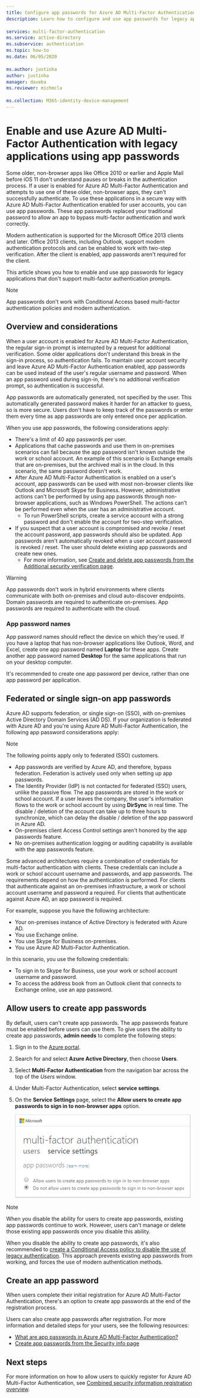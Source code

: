 ```yaml
---
title: Configure app passwords for Azure AD Multi-Factor Authentication - Azure Active Directory
description: Learn how to configure and use app passwords for legacy applications in Azure AD Multi-Factor Authentication

services: multi-factor-authentication
ms.service: active-directory
ms.subservice: authentication
ms.topic: how-to
ms.date: 06/05/2020

ms.author: justinha
author: justinha
manager: daveba
ms.reviewer: michmcla

ms.collection: M365-identity-device-management
---
```

# Enable and use Azure AD Multi-Factor Authentication with legacy applications using app passwords

Some older, non-browser apps like Office 2010 or earlier and Apple Mail before iOS 11 don't understand pauses or breaks in the authentication process. If a user is enabled for Azure AD Multi-Factor Authentication and attempts to use one of these older, non-browser apps, they can't successfully authenticate. To use these applications in a secure way with Azure AD Multi-Factor Authentication enabled for user accounts, you can use app passwords. These app passwords replaced your traditional password to allow an app to bypass multi-factor authentication and work correctly.

Modern authentication is supported for the Microsoft Office 2013 clients and later. Office 2013 clients, including Outlook, support modern authentication protocols and can be enabled to work with two-step verification. After the client is enabled, app passwords aren't required for the client.

This article shows you how to enable and use app passwords for legacy applications that don't support multi-factor authentication prompts.

>[!NOTE]
> App passwords don't work with Conditional Access based multi-factor authentication policies and modern authentication.

## Overview and considerations

When a user account is enabled for Azure AD Multi-Factor Authentication, the regular sign-in prompt is interrupted by a request for additional verification. Some older applications don't understand this break in the sign-in process, so authentication fails. To maintain user account security and leave Azure AD Multi-Factor Authentication enabled, app passwords can be used instead of the user's regular username and password. When an app password used during sign-in, there's no additional verification prompt, so authentication is successful.

App passwords are automatically generated, not specified by the user. This automatically generated password makes it harder for an attacker to guess, so is more secure. Users don't have to keep track of the passwords or enter them every time as app passwords are only entered once per application.

When you use app passwords, the following considerations apply:

* There's a limit of 40 app passwords per user.
* Applications that cache passwords and use them in on-premises scenarios can fail because the app password isn't known outside the work or school account. An example of this scenario is Exchange emails that are on-premises, but the archived mail is in the cloud. In this scenario, the same password doesn't work.
* After Azure AD Multi-Factor Authentication is enabled on a user's account, app passwords can be used with most non-browser clients like Outlook and Microsoft Skype for Business. However, administrative actions can't be performed by using app passwords through non-browser applications, such as Windows PowerShell. The actions can't be performed even when the user has an administrative account.
    * To run PowerShell scripts, create a service account with a strong password and don't enable the account for two-step verification.
* If you suspect that a user account is compromised and revoke / reset the account password, app passwords should also be updated. App passwords aren't automatically revoked when a user account password is revoked / reset. The user should delete existing app passwords and create new ones.
   * For more information, see [Create and delete app passwords from the Additional security verification page](../user-help/multi-factor-authentication-end-user-app-passwords.md#create-and-delete-app-passwords-from-the-additional-security-verification-page).

>[!WARNING]
> App passwords don't work in hybrid environments where clients communicate with both on-premises and cloud auto-discover endpoints. Domain passwords are required to authenticate on-premises. App passwords are required to authenticate with the cloud.

### App password names

App password names should reflect the device on which they're used. If you have a laptop that has non-browser applications like Outlook, Word, and Excel, create one app password named **Laptop** for these apps. Create another app password named **Desktop** for the same applications that run on your desktop computer.

It's recommended to create one app password per device, rather than one app password per application.

## Federated or single sign-on app passwords

Azure AD supports federation, or single sign-on (SSO), with on-premises Active Directory Domain Services (AD DS). If your organization is federated with Azure AD and you're using Azure AD Multi-Factor Authentication, the following app password considerations apply:

>[!NOTE]
> The following points apply only to federated (SSO) customers.

* App passwords are verified by Azure AD, and therefore, bypass federation. Federation is actively used only when setting up app passwords.
* The Identity Provider (IdP) is not contacted for federated (SSO) users, unlike the passive flow. The app passwords are stored in the work or school account. If a user leaves the company, the user's information flows to the work or school account by using **DirSync** in real time. The disable / deletion of the account can take up to three hours to synchronize, which can delay the disable / deletion of the app password in Azure AD.
* On-premises client Access Control settings aren't honored by the app passwords feature.
* No on-premises authentication logging or auditing capability is available with the app passwords feature.

Some advanced architectures require a combination of credentials for multi-factor authentication with clients. These credentials can include a work or school account username and passwords, and app passwords. The requirements depend on how the authentication is performed. For clients that authenticate against an on-premises infrastructure, a work or school account username and password a required. For clients that authenticate against Azure AD, an app password is required.

For example, suppose you have the following architecture:

* Your on-premises instance of Active Directory is federated with Azure AD.
* You use Exchange online.
* You use Skype for Business on-premises.
* You use Azure AD Multi-Factor Authentication.

In this scenario, you use the following credentials:

* To sign in to Skype for Business, use your work or school account username and password.
* To access the address book from an Outlook client that connects to Exchange online, use an app password.

## Allow users to create app passwords

By default, users can't create app passwords. The app passwords feature must be enabled before users can use them. To give users the ability to create app passwords, **admin needs** to complete the following steps:

1. Sign in to the [Azure portal](https://portal.azure.com).
2. Search for and select **Azure Active Directory**, then choose **Users**.
3. Select **Multi-Factor Authentication** from the navigation bar across the top of the *Users* window.
4. Under Multi-Factor Authentication, select **service settings**.
5. On the **Service Settings** page, select the **Allow users to create app passwords to sign in to non-browser apps** option.

    ![Screenshot of the Azure portal that shows the service settings for multi-factor authentication to allow the user of app passwords](media/concept-authentication-methods/app-password-authentication-method.png)
    
> [!NOTE]
>
> When you disable the ability for users to create app passwords, existing app passwords continue to work. However, users can't manage or delete those existing app passwords once you disable this ability.
>
> When you disable the ability to create app passwords, it's also recommended to [create a Conditional Access policy to disable the use of legacy authentication](../conditional-access/block-legacy-authentication.md). This approach prevents existing app passwords from working, and forces the use of modern authentication methods.

## Create an app password

When users complete their initial registration for Azure AD Multi-Factor Authentication, there's an option to create app passwords at the end of the registration process.

Users can also create app passwords after registration. For more information and detailed steps for your users, see the following resources:
* [What are app passwords in Azure AD Multi-Factor Authentication?](../user-help/multi-factor-authentication-end-user-app-passwords.md)
* [Create app passwords from the Security info page](https://docs.microsoft.com/azure/active-directory/user-help/security-info-app-passwords)

## Next steps

For more information on how to allow users to quickly register for Azure AD Multi-Factor Authentication, see [Combined security information registration overview](concept-registration-mfa-sspr-combined.md).
